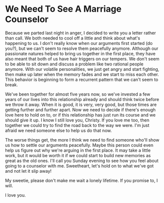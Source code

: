 # We Need To See A Marriage Counselor #

Because we parted last night in anger, I decided to write you a letter rather than call. We both needed to cool off a little and think about what's happening to us. I don't really know when our arguments first started (do you?), but we can't seem to resolve them peacefully anymore. Although our passionate natures helped to bring us together in the first place, they have also meant that both of us have hair triggers on our tempers. We don't seem to be able to sit down and discuss a problem like two rational people anymore. With our volatile personalities, we just get angry and start fighting, then make up later when the memory fades and we start to miss each other. This behavior is beginning to form a recurrent pattern that we can't seem to break.

We've been together for almost five years now, so we've invested a few years of our lives into this relationship already and should think twice before we throw it away. When it is good, it is very, very good, but those times are getting further and further apart. Now we need to decide if there's enough love here to hold on to, or if this relationship has just run its course and we should give it up. I know I still love you, Christy. If you love me too, then together we could try to find the road back to the way we were. I'm just afraid we need someone else to help us do that now.

The worse things get, the more I think we need to find someone who'll show us how to settle our arguments peacefully. Maybe this person could even help us figure out why we're arguing in the first place. It may take a little work, but it would be worth it if we could start to build new memories as great as the old ones. I'll call you Sunday evening to see how you feel about going to a counselor with me. Sweetheart, let's hold on to what we've got and not let it slip away!

My sweetie, please don't make me wait a lonely lifetime. If you promise to, I will.

I love you.
